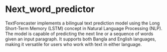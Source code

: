 # Next_word_predictor

TextForecaster implements a bilingual text prediction model using the Long Short-Term Memory (LSTM) concept in Natural Language Processing (NLP). The model is capable of predicting the next line or a sequence of words given an input paragraph. It supports both Bangla and English languages, making it versatile for users who work with text in either language.

